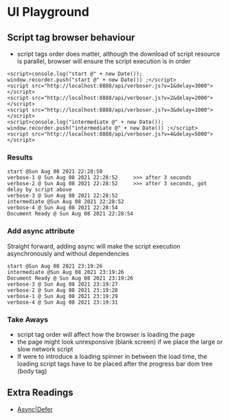 # UI Playground

## Script tag browser behaviour
- script tags order does matter, although the download of script resource is parallel, browser will ensure the script execution is in order
```
<script>console.log("start @" + new Date()); window.recorder.push("start @" + new Date()) ;</script>
<script src="http://localhost:8888/api/verboser.js?v=1&delay=3000"></script>
<script src="http://localhost:8888/api/verboser.js?v=2&delay=2000"></script>
<script src="http://localhost:8888/api/verboser.js?v=3&delay=1000"></script>
<script>console.log("intermediate @" + new Date()); window.recorder.push("intermediate @" + new Date()) ;</script>
<script src="http://localhost:8888/api/verboser.js?v=4&delay=5000"></script>
```
### Results
```
start @Sun Aug 08 2021 22:28:50
verbose-1 @ Sun Aug 08 2021 22:28:52     >>> after 3 seconds
verbose-2 @ Sun Aug 08 2021 22:28:52     >>> after 3 seconds, got delay by script above  
verbose-3 @ Sun Aug 08 2021 22:28:52
intermediate @Sun Aug 08 2021 22:28:52
verbose-4 @ Sun Aug 08 2021 22:28:54
Document Ready @ Sun Aug 08 2021 22:28:54
```
### Add async attribute
Straight forward, adding async will make the script execution asynchronously and without dependencies
```
start @Sun Aug 08 2021 23:19:26
intermediate @Sun Aug 08 2021 23:19:26
Document Ready @ Sun Aug 08 2021 23:19:26
verbose-3 @ Sun Aug 08 2021 23:19:27
verbose-2 @ Sun Aug 08 2021 23:19:28
verbose-1 @ Sun Aug 08 2021 23:19:29
verbose-4 @ Sun Aug 08 2021 23:19:31
```

### Take Aways
- script tag order will affect how the browser is loading the page
- the page might look unresponsive (blank screen) if we place the large or slow network script
- If were to introduce a loading spinner in between the load time, the loading script tags have to be placed after the progress bar dom tree (body tag)

## Extra Readings
- [Async|Defer](https://flaviocopes.com/javascript-async-defer/#no-defer-or-async-in-the-head)